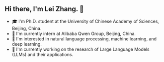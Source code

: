 ## Hi there, I'm Lei Zhang. 👋

- 🎓 I'm Ph.D. student at the University of Chinese Academy of Sciences, Beijing, China.
- 🔭 I'm currently intern at Alibaba Qwen Group, Beijing, China.
- 🔆 I'm interested in natural language processing, machine learning, and deep learning.
- 🐳 I'm currently working on the research of Large Language Models (LLMs) and their applications.
